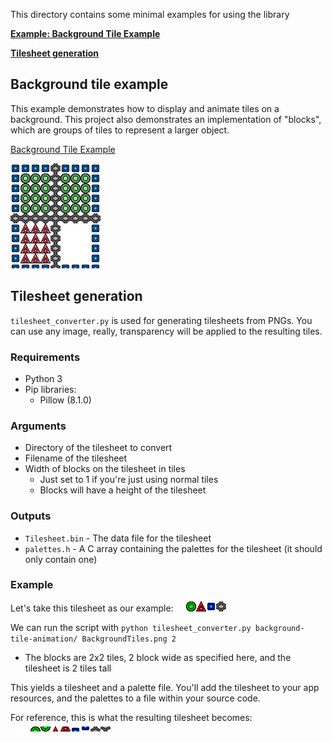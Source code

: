 This directory contains some minimal examples for using the library

[**Example: Background Tile Example**](https://github.com/HarrisonAllen/pebble-gbc-graphics/blob/main/examples#background-tile-animation)

[**Tilesheet generation**](https://github.com/HarrisonAllen/pebble-gbc-graphics/blob/main/examples#tilesheet-generation)

## Background tile example

This example demonstrates how to display and animate tiles on a background. This project also demonstrates an implementation of "blocks", which are groups of tiles to represent a larger object.

[Background Tile Example](https://github.com/HarrisonAllen/pebble-gbc-graphics/blob/main/examples/background-tile-example)

![Example tilesheet](https://raw.githubusercontent.com/HarrisonAllen/pebble-gbc-graphics/main/examples/background-tile-animation/animation.gif)

## Tilesheet generation

`tilesheet_converter.py` is used for generating tilesheets from PNGs. You can use any image, really, transparency will be applied to the resulting tiles.

### Requirements
* Python 3
* Pip libraries:
    * Pillow (8.1.0)

### Arguments
* Directory of the tilesheet to convert
* Filename of the tilesheet
* Width of blocks on the tilesheet in tiles
    * Just set to 1 if you're just using normal tiles
    * Blocks will have a height of the tilesheet

### Outputs
* `Tilesheet.bin` - The data file for the tilesheet
* `palettes.h` - A C array containing the palettes for the tilesheet (it should only contain one)

### Example
Let's take this tilesheet as our example:
![Example tilesheet](https://raw.githubusercontent.com/HarrisonAllen/pebble-gbc-graphics/main/examples/background-tile-animation/BackgroundTiles.png)

We can run the script with `python tilesheet_converter.py background-tile-animation/ BackgroundTiles.png 2`
* The blocks are 2x2 tiles, 2 block wide as specified here, and the tilesheet is 2 tiles tall

This yields a tilesheet and a palette file. You'll add the tilesheet to your app resources, and the palettes to a file within your source code.

For reference, this is what the resulting tilesheet becomes: 
![Resulting tilesheet](https://raw.githubusercontent.com/HarrisonAllen/pebble-gbc-graphics/main/examples/background-tile-animation/Output/References/Tilesheet.png)
